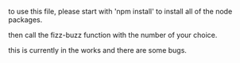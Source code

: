 to use this file, please start with 'npm install' to install all of the node packages. 

then call the fizz-buzz function with the number of your choice.

this is currently in the works and there are some bugs.
